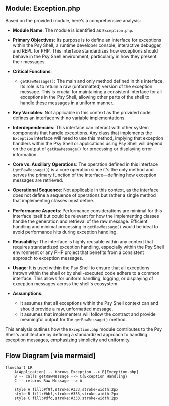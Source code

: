 ## Module: Exception.php
Based on the provided module, here's a comprehensive analysis:

- **Module Name**: The module is identified as `Exception.php`.

- **Primary Objectives**: Its purpose is to define an interface for exceptions within the Psy Shell, a runtime developer console, interactive debugger, and REPL for PHP. This interface standardizes how exceptions should behave in the Psy Shell environment, particularly in how they present their messages.

- **Critical Functions**:
  - `getRawMessage()`: The main and only method defined in this interface. Its role is to return a raw (unformatted) version of the exception message. This is crucial for maintaining a consistent interface for all exceptions in the Psy Shell, allowing other parts of the shell to handle these messages in a uniform manner.

- **Key Variables**: Not applicable in this context as the provided code defines an interface with no variable implementations.

- **Interdependencies**: This interface can interact with other system components that handle exceptions. Any class that implements the `Exception` interface will need to use this method, implying that exception handlers within the Psy Shell or applications using Psy Shell will depend on the output of `getRawMessage()` for processing or displaying error information.

- **Core vs. Auxiliary Operations**: The operation defined in this interface (`getRawMessage()`) is a core operation since it's the only method and serves the primary function of the interface—defining how exception messages are retrieved.

- **Operational Sequence**: Not applicable in this context, as the interface does not define a sequence of operations but rather a single method that implementing classes must define.

- **Performance Aspects**: Performance considerations are minimal for this interface itself but could be relevant for how the implementing classes handle the generation and retrieval of the raw message. Efficient handling and minimal processing in `getRawMessage()` would be ideal to avoid performance hits during exception handling.

- **Reusability**: The interface is highly reusable within any context that requires standardized exception handling, especially within the Psy Shell environment or any PHP project that benefits from a consistent approach to exception messages.

- **Usage**: It is used within the Psy Shell to ensure that all exceptions thrown within the shell or by shell-executed code adhere to a common interface. This allows for uniform handling, logging, or displaying of exception messages across the shell's ecosystem.

- **Assumptions**:
  - It assumes that all exceptions within the Psy Shell context can and should provide a raw, unformatted message.
  - It assumes that implementers will follow the contract and provide meaningful output for the `getRawMessage()` method.

This analysis outlines how the `Exception.php` module contributes to the Psy Shell's architecture by defining a standardized approach to handling exception messages, emphasizing simplicity and uniformity.
## Flow Diagram [via mermaid]
```mermaid
flowchart LR
    A(Application) -- throws Exception --> B[Exception.php]
    B -- calls getRawMessage --> C{Exception Handling}
    C -- returns Raw Message --> A

    style A fill:#f9f,stroke:#333,stroke-width:2px
    style B fill:#bbf,stroke:#333,stroke-width:2px
    style C fill:#dfd,stroke:#333,stroke-width:2px
```
